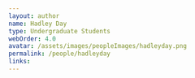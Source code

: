 ```yaml
---
layout: author
name: Hadley Day
type: Undergraduate Students
webOrder: 4.0
avatar: /assets/images/peopleImages/hadleyday.png
permalink: /people/hadleyday
links:
---
```

